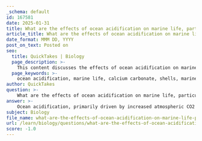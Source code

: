```yaml
---
_schema: default
id: 167581
date: 2025-01-31
title: What are the effects of ocean acidification on marine life, particularly on calcium carbonate shells?
article_title: What are the effects of ocean acidification on marine life, particularly on calcium carbonate shells?
date_format: MMM DD, YYYY
post_on_text: Posted on
seo:
  title: QuickTakes | Biology
  page_description: >-
    This content discusses the effects of ocean acidification on marine organisms that rely on calcium carbonate, highlighting the implications for shell formation, ecosystem health, and biodiversity.
  page_keywords: >-
    ocean acidification, marine life, calcium carbonate, shells, marine terrapods, corals, shellfish, decreased pH, shell minerals, shell dissolution, impact on shellfish, coral reefs, food webs, behavioral changes, reproductive changes, biodiversity
author: QuickTakes
question: >-
    What are the effects of ocean acidification on marine life, particularly on calcium carbonate shells?
answer: >-
    Ocean acidification, primarily driven by increased atmospheric CO2 levels from human activities such as burning fossil fuels, has significant effects on marine life, particularly on organisms that rely on calcium carbonate for their shells and skeletons, such as marine terrapods, corals, and shellfish.\n\n### Key Effects of Ocean Acidification on Calcium Carbonate Shells:\n\n1. **Decreased Availability of Shell Minerals**: As CO2 is absorbed by the ocean, it reacts with water to form carbonic acid, which leads to a decrease in pH levels. This process reduces the concentration of carbonate ions, which are essential for the formation of calcium carbonate (CaCO3). Organisms like terrapods, corals, and shellfish struggle to extract the necessary minerals to build and maintain their shells, leading to weaker structures.\n\n2. **Shell Dissolution**: With the projected drop in ocean pH from 8.2 to 7.8 by 2100, the conditions may become increasingly unfavorable for calcium carbonate structures. In more acidic waters, existing shells may begin to dissolve, particularly in areas where the saturation state of aragonite (a form of calcium carbonate) is low. This dissolution can threaten the survival of these organisms.\n\n3. **Impact on Shellfish and Coral Reefs**: Economically important shellfish species, such as oysters and clams, are particularly vulnerable. The reduced availability of dissolved calcium and carbonate ions makes it more difficult for these organisms to form and maintain their shells. Coral reefs, which provide critical habitat for numerous marine species, are also at risk. The weakening of coral structures can lead to reduced biodiversity and the loss of essential ecosystem services, such as coastal protection and tourism opportunities.\n\n4. **Disruption of Food Webs**: Ocean acidification can affect foundational species like phytoplankton and zooplankton, which are critical components of marine food webs. A decline in these organisms can lead to reduced food availability for higher trophic levels, including fish and marine mammals, ultimately impacting the entire ecosystem.\n\n5. **Behavioral and Reproductive Changes**: Changes in ocean chemistry can also affect the behavior, reproduction, and growth of various marine species. For example, some studies suggest that increased acidity may impair the sensory functions of fish, making them more vulnerable to predation.\n\n### Conclusion\n\nIn summary, ocean acidification poses a significant threat to marine life, particularly to organisms that rely on calcium carbonate for their shells and skeletons. The impacts extend beyond individual species to affect entire ecosystems, disrupting food webs and diminishing biodiversity. Understanding and mitigating the effects of ocean acidification is crucial for preserving marine biodiversity and the health of oceanic environments.
subject: Biology
file_name: what-are-the-effects-of-ocean-acidification-on-marine-life-particularly-on-calcium-carbonate-shells.md
url: /learn/biology/questions/what-are-the-effects-of-ocean-acidification-on-marine-life-particularly-on-calcium-carbonate-shells
score: -1.0
---
```


&nbsp;